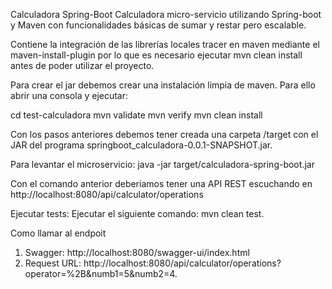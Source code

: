 Calculadora Spring-Boot
Calculadora micro-servicio utilizando Spring-boot y Maven con funcionalidades básicas de sumar y restar pero escalable.

Contiene la integración de las librerías locales tracer en maven mediante el maven-install-plugin por lo que es necesario ejecutar mvn clean install antes de poder utilizar el proyecto.

Para crear el jar debemos crear una instalación limpia de maven. Para ello abrir una consola y ejecutar:

cd test-calculadora
mvn validate
mvn verify
mvn clean install

Con los pasos anteriores debemos tener creada una carpeta /target con el JAR del programa springboot_calculadora-0.0.1-SNAPSHOT.jar.

Para levantar el microservicio: 
java -jar target/calculadora-spring-boot.jar

Con el comando anterior deberiamos tener una API REST escuchando en http://localhost:8080/api/calculator/operations

Ejecutar tests:
Ejecutar el siguiente comando: mvn clean test.


Como llamar al endpoit
1. Swagger: http://localhost:8080/swagger-ui/index.html
2. Request URL: http://localhost:8080/api/calculator/operations?operator=%2B&numb1=5&numb2=4.

